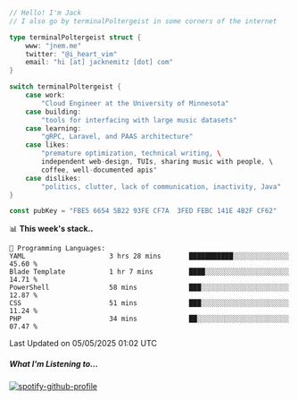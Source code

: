 ```go
// Hello! I'm Jack
// I also go by terminalPoltergeist in some corners of the internet

type terminalPoltergeist struct {
    www: "jnem.me"
    twitter: "@i_heart_vim"
    email: "hi [at] jacknemitz [dot] com"
}

switch terminalPoltergeist {
    case work:
        "Cloud Engineer at the University of Minnesota"
    case building:
        "tools for interfacing with large music datasets"
    case learning:
        "gRPC, Laravel, and PAAS architecture"
    case likes:
        "premature optimization, technical writing, \
        independent web-design, TUIs, sharing music with people, \
        coffee, well-documented apis"
    case dislikes:
        "politics, clutter, lack of communication, inactivity, Java"
}

const pubKey = "FBE5 6654 5B22 93FE CF7A  3FED FEBC 141E 4B2F CF62"
```

<!--START_SECTION:waka-->
📊 **This week's stack..** 

```text
💬 Programming Languages: 
YAML                     3 hrs 28 mins       ███████████░░░░░░░░░░░░░░   45.60 % 
Blade Template           1 hr 7 mins         ████░░░░░░░░░░░░░░░░░░░░░   14.71 % 
PowerShell               58 mins             ███░░░░░░░░░░░░░░░░░░░░░░   12.87 % 
CSS                      51 mins             ███░░░░░░░░░░░░░░░░░░░░░░   11.24 % 
PHP                      34 mins             ██░░░░░░░░░░░░░░░░░░░░░░░   07.47 % 
```


 Last Updated on 05/05/2025 01:02 UTC
<!--END_SECTION:waka-->

##### What I'm Listening to...

[![spotify-github-profile](https://jnem.me/listening-item?maxAge=2592000)](https://jnem.me/listening)
